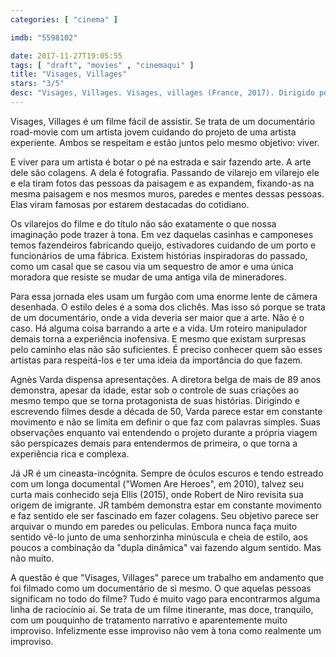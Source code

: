 ```yaml
---
categories: [ "cinema" ]

imdb: "5598102"

date: 2017-11-27T19:05:55
tags: [ "draft", "movies" , "cinemaqui" ]
title: "Visages, Villages"
stars: "3/5"
desc: "Visages, Villages. Visages, villages (France, 2017). Dirigido por JR, Agnès Varda. Escrito por JR, Agnès Varda. Com Jean-Paul Beaujon (Himself), Amaury Bossy (Himself), Yves Boulen (Himself), Jeannine Carpentier (Herself), Marie Douvet (Herself), Claude Ferchal (Himself), Claude Flaert (Himself), Vincent Gils (Himself), Jean-Luc Godard (Himself)."
---
```

Visages, Villages é um filme fácil de assistir. Se trata de um documentário road-movie com um artista jovem cuidando do projeto de uma artista experiente. Ambos se respeitam e estão juntos pelo mesmo objetivo: viver.

E viver para um artista é botar o pé na estrada e sair fazendo arte. A arte dele são colagens. A dela é fotografia. Passando de vilarejo em vilarejo ele e ela tiram fotos das pessoas da paisagem e as expandem, fixando-as na mesma paisagem e nos mesmos muros, paredes e mentes dessas pessoas. Elas viram famosas por estarem destacadas do cotidiano.

Os vilarejos do filme e do título não são exatamente o que nossa imaginação pode trazer à tona. Em vez daquelas casinhas e camponeses temos fazendeiros fabricando queijo, estivadores cuidando de um porto e funcionários de uma fábrica. Existem histórias inspiradoras do passado, como um casal que se casou via um sequestro de amor e uma única moradora que resiste se mudar de uma antiga vila de mineradores.

Para essa jornada eles usam um furgão com uma enorme lente de câmera desenhada. O estilo deles é a soma dos clichês. Mas isso só porque se trata de um documentário, onde a vida deveria ser maior que a arte. Não é o caso. Há alguma coisa barrando a arte e a vida. Um roteiro manipulador demais torna a experiência inofensiva. E mesmo que existam surpresas pelo caminho elas não são suficientes. É preciso conhecer quem são esses artistas para respeitá-los e ter uma ideia da importância do que fazem.

Agnès Varda dispensa apresentações. A diretora belga de mais de 89 anos demonstra, apesar da idade, estar sob o controle de suas criações ao mesmo tempo que se torna protagonista de suas histórias. Dirigindo e escrevendo filmes desde a década de 50, Varda parece estar em constante movimento e não se limita em definir o que faz com palavras simples. Suas observações enquanto vai entendendo o projeto durante a própria viagem são perspicazes demais para entendermos de primeira, o que torna a experiência rica e complexa.

Já JR é um cineasta-incógnita. Sempre de óculos escuros e tendo estreado com um longa documental ("Women Are Heroes", em 2010), talvez seu curta mais conhecido seja Ellis (2015), onde Robert de Niro revisita sua origem de imigrante. JR também demonstra estar em constante movimento e faz sentido ele ser fascinado em fazer colagens. Seu objetivo parece ser arquivar o mundo em paredes ou películas. Embora nunca faça muito sentido vê-lo junto de uma senhorzinha minúscula e cheia de estilo, aos poucos a combinação da "dupla dinâmica" vai fazendo algum sentido. Mas não muito.

A questão é que "Visages, Villages" parece um trabalho em andamento que foi filmado como um documentário de si mesmo. O que aquelas pessoas significam no todo do filme? Tudo é muito vago para encontrarmos alguma linha de raciocínio aí. Se trata de um filme itinerante, mas doce, tranquilo, com um pouquinho de tratamento narrativo e aparentemente muito improviso. Infelizmente esse improviso não vem à tona como realmente um improviso.
